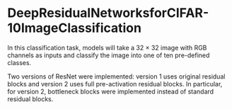 # DeepResidualNetworksforCIFAR-10ImageClassification

In this classification task, models will take a 32 × 32 image with RGB channels as inputs and classify the image into one of ten pre-defined classes.

Two versions of ResNet were implemented: version 1 uses original residual blocks and version 2 uses full pre-activation residual blocks. In particular, for version 2, bottleneck blocks were implemented instead of standard residual blocks.
